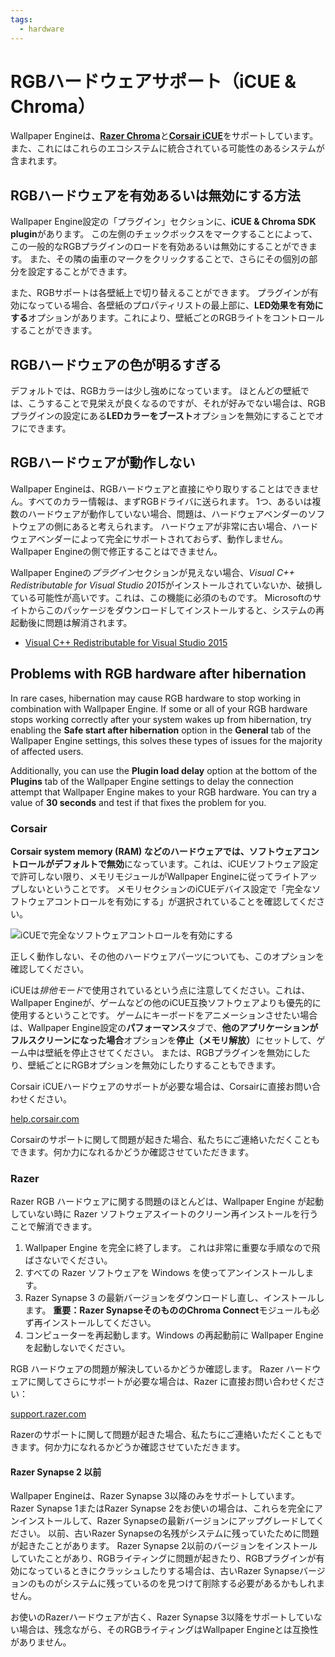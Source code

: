```yaml
---
tags:
  - hardware
---
```


# RGBハードウェアサポート（iCUE & Chroma）

Wallpaper Engineは、[**Razer Chroma**](https://www.razer.com/chroma)と[**Corsair iCUE**](https://www.corsair.com/icue)をサポートしています。また、これにはこれらのエコシステムに統合されている可能性のあるシステムが含まれます。

## RGBハードウェアを有効あるいは無効にする方法

Wallpaper Engine設定の「プラグイン」セクションに、**iCUE & Chroma SDK plugin**があります。 この左側のチェックボックスをマークすることによって、この一般的なRGBプラグインのロードを有効あるいは無効にすることができます。 また、その隣の歯車のマークをクリックすることで、さらにその個別の部分を設定することができます。

また、RGBサポートは各壁紙上で切り替えることができます。 プラグインが有効になっている場合、各壁紙のプロパティリストの最上部に、**LED効果を有効にする**オプションがあります。これにより、壁紙ごとのRGBライトをコントロールすることができます。

## RGBハードウェアの色が明るすぎる

デフォルトでは、RGBカラーは少し強めになっています。 ほとんどの壁紙では、こうすることで見栄えが良くなるのですが、それが好みでない場合は、RGBプラグインの設定にある**LEDカラーをブースト**オプションを無効にすることでオフにできます。

## RGBハードウェアが動作しない

Wallpaper Engineは、RGBハードウェアと直接にやり取りすることはできません。すべてのカラー情報は、まずRGBドライバに送られます。 1つ、あるいは複数のハードウェアが動作していない場合、問題は、ハードウェアベンダーのソフトウェアの側にあると考えられます。 ハードウェアが非常に古い場合、ハードウェアベンダーによって完全にサポートされておらず、動作しません。 Wallpaper Engineの側で修正することはできません。

Wallpaper Engineの*プラグイン*セクションが見えない場合、*Visual C++ Redistributable for Visual Studio 2015*がインストールされていないか、破損している可能性が高いです。これは、この機能に必須のものです。 Microsoftのサイトからこのパッケージをダウンロードしてインストールすると、システムの再起動後に問題は解消されます。

* [Visual C++ Redistributable for Visual Studio 2015](https://www.microsoft.com/download/details.aspx?id=48145)

## Problems with RGB hardware after hibernation

In rare cases, hibernation may cause RGB hardware to stop working in combination with Wallpaper Engine. If some or all of your RGB hardware stops working correctly after your system wakes up from hibernation, try enabling the **Safe start after hibernation** option in the **General** tab of the Wallpaper Engine settings, this solves these types of issues for the majority of affected users.

Additionally, you can use the **Plugin load delay** option at the bottom of the **Plugins** tab of the Wallpaper Engine settings to delay the connection attempt that Wallpaper Engine makes to your RGB hardware. You can try a value of **30 seconds** and test if that fixes the problem for you.

### Corsair

**Corsair system memory (RAM) などのハードウェアでは、ソフトウェアコントロールがデフォルトで無効**になっています。これは、iCUEソフトウェア設定で許可しない限り、メモリモジュールがWallpaper Engineに従ってライトアップしないということです。 メモリセクションのiCUEデバイス設定で「完全なソフトウェアコントロールを有効にする」が選択されていることを確認してください。

![iCUEで完全なソフトウェアコントロールを有効にする](./icue.png)

正しく動作しない、その他のハードウェアパーツについても、このオプションを確認してください。

iCUEは*排他モード*で使用されているという点に注意してください。これは、Wallpaper Engineが、ゲームなどの他のiCUE互換ソフトウェアよりも優先的に使用するということです。 ゲームにキーボードをアニメーションさせたい場合は、Wallpaper Engine設定の**パフォーマンス**タブで、**他のアプリケーションがフルスクリーンになった場合**オプションを**停止（メモリ解放）** にセットして、ゲーム中は壁紙を停止させてください。 または、RGBプラグインを無効にしたり、壁紙ごとにRGBオプションを無効にしたりすることもできます。

Corsair iCUEハードウェアのサポートが必要な場合は、Corsairに直接お問い合わせください。

[help.corsair.com](https://help.corsair.com/)

Corsairのサポートに関して問題が起きた場合、私たちにご連絡いただくこともできます。何か力になれるかどうか確認させていただきます。

### Razer

Razer RGB ハードウェアに関する問題のほとんどは、Wallpaper Engine が起動していない時に Razer ソフトウェアスイートのクリーン再インストールを行うことで解消できます。

1. Wallpaper Engine を完全に終了します。 これは非常に重要な手順なので飛ばさないでください。
2. すべての Razer ソフトウェアを Windows を使ってアンインストールします。
3. Razer Synapse 3 の最新バージョンをダウンロードし直し、インストールします。 **重要：**Razer Synapseそのものの**Chroma Connect**モジュールも必ず再インストールしてください。
4. コンピューターを再起動します。Windows の再起動前に Wallpaper Engine を起動しないでください。

RGB ハードウェアの問題が解決しているかどうか確認します。 Razer ハードウェアに関してさらにサポートが必要な場合は、Razer に直接お問い合わせください：

[support.razer.com](https://support.razer.com/)

Razerのサポートに関して問題が起きた場合、私たちにご連絡いただくこともできます。何か力になれるかどうか確認させていただきます。

#### Razer Synapse 2 以前

Wallpaper Engineは、Razer Synapse 3以降のみをサポートしています。 Razer Synapse 1またはRazer Synapse 2をお使いの場合は、これらを完全にアンインストールして、Razer Synapseの最新バージョンにアップグレードしてください。 以前、古いRazer Synapseの名残がシステムに残っていたために問題が起きたことがあります。 Razer Synapse 2以前のバージョンをインストールしていたことがあり、RGBライティングに問題が起きたり、RGBプラグインが有効になっているときにクラッシュしたりする場合は、古いRazer Synapseバージョンのものがシステムに残っているのを見つけて削除する必要があるかもしれません。

お使いのRazerハードウェアが古く、Razer Synapse 3以降をサポートしていない場合は、残念ながら、そのRGBライティングはWallpaper Engineとは互換性がありません。